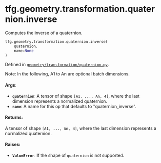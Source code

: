 <div itemscope itemtype="http://developers.google.com/ReferenceObject">
<meta itemprop="name" content="tfg.geometry.transformation.quaternion.inverse" />
<meta itemprop="path" content="Stable" />
</div>

# tfg.geometry.transformation.quaternion.inverse

Computes the inverse of a quaternion.

``` python
tfg.geometry.transformation.quaternion.inverse(
    quaternion,
    name=None
)
```



Defined in [`geometry/transformation/quaternion.py`](https://github.com/tensorflow/graphics/blob/master/tensorflow_graphics/geometry/transformation/quaternion.py).

<!-- Placeholder for "Used in" -->

Note:
  In the following, A1 to An are optional batch dimensions.

#### Args:

* <b>`quaternion`</b>:  A tensor of shape `[A1, ..., An, 4]`, where the last dimension
    represents a normalized quaternion.
* <b>`name`</b>: A name for this op that defaults to "quaternion_inverse".


#### Returns:

A tensor of shape `[A1, ..., An, 4]`, where the last dimension represents
a normalized quaternion.


#### Raises:

* <b>`ValueError`</b>: If the shape of `quaternion` is not supported.